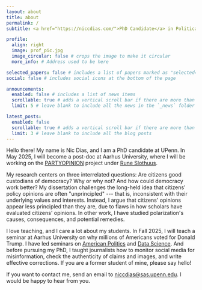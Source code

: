 ```yaml
---
layout: about
title: about
permalink: /
subtitle: <a href="https://niccdias.com/">PhD Candidate</a> in Political Science and Communication at the University of Pennsylvania<br><hr><br>

profile:
  align: right
  image: prof_pic.jpg
  image_circular: false # crops the image to make it circular
  more_info: # Address used to be here

selected_papers: false # includes a list of papers marked as "selected={true}"
social: false # includes social icons at the bottom of the page

announcements:
  enabled: false # includes a list of news items
  scrollable: true # adds a vertical scroll bar if there are more than 3 news items
  limit: 5 # leave blank to include all the news in the `_news` folder

latest_posts:
  enabled: false
  scrollable: true # adds a vertical scroll bar if there are more than 3 new posts items
  limit: 3 # leave blank to include all the blog posts
---
```


Hello there! My name is Nic Dias, and I am a PhD candidate at UPenn. In May 2025, I will become a post-doc at Aarhus University, where I will be working on the [PARTYOPINION](https://ps.au.dk/en/research/researcher-websites/rune-slothuus/current-research/) project under [Rune Slothuus](https://ps.au.dk/en/research/researcher-websites/rune-slothuus/).

My research centers on three interrelated questions: Are citizens good custodians of democracy? Why or why not? And how could democracy work better? My dissertation challenges the long-held idea that citizens' policy opinions are often "unprincipled" --- that is, inconsistent with their underlying values and interests. Instead, I argue that citizens' opinions appear less principled than they are, due to flaws in how scholars have evaluated citizens' opinions. In other work, I have studied polarization's causes, consequences, and potential remedies.

I love teaching, and I care a lot about my students. In Fall 2025, I will teach a seminar at Aarhus University on why millions of Americans voted for Donald Trump. I have led seminars on [American Politics](https://live-sas-www-polisci.pantheon.sas.upenn.edu/node/8993) and [Data Science](https://live-sas-www-polisci.pantheon.sas.upenn.edu/node/9007). And before pursuing my PhD, I taught journalists how to monitor social media for misinformation, check the authenticity of claims and images, and write effective corrections. If you are a former student of mine, please say hello!

If you want to contact me, send an email to [niccdias@sas.upenn.edu](mailto:niccdias@sas.upenn.edu). I would be happy to hear from you.
